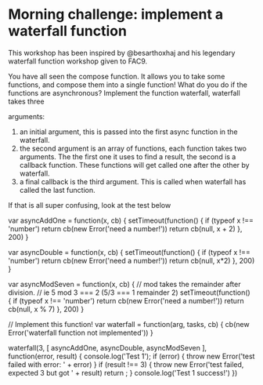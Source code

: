 # Morning challenge: implement a waterfall function
This workshop has been inspired by @besarthoxhaj and his legendary waterfall function workshop given to FAC9.

You have all seen the compose function. It allows you to take some functions,
and compose them into a single function! What do you do if the functions are
asynchronous? Implement the function waterfall, waterfall takes three

arguments:
1) an initial argument, this is passed into the first async function in the waterfall.
2) the second argument is an array of functions, each function takes two arguments. The the first one it uses to find a result, the second is a callback function. These functions will get called one after the other by waterfall.
3) a final callback is the third argument. This is called when waterfall has called the last function.

If that is all super confusing, look at the test below

var asyncAddOne = function(x, cb) {
  setTimeout(function() {
    if (typeof x !== 'number') return cb(new Error('need a number!'))
    return cb(null, x + 2)
  }, 200)
}

var asyncDouble = function(x, cb) {
  setTimeout(function() {
    if (typeof x !== 'number') return cb(new Error('need a number!'))
    return cb(null, x*2)
  }, 200)
}

var asyncModSeven = function(x, cb) {
  // mod takes the remainder after division.
  // ie 5 mod 3 === 2 (5/3 === 1 remainder 2)
  setTimeout(function() {
    if (typeof x !== 'number') return cb(new Error('need a number!'))
    return cb(null, x % 7)
  }, 200)
}

// Implement this function!
var waterfall = function(arg, tasks, cb) {
  cb(new Error('waterfall function not implemented'))
}

waterfall(3, [
  asyncAddOne,
  asyncDouble,
  asyncModSeven
], function(error, result) {
  console.log('Test 1');
  if (error) {
    throw new Error('test failed with error: ' + error)
  }
  if (result !== 3) {
    throw new Error('test failed, expected 3 but got ' + result)
    return ;
  }
  console.log('Test 1 success!')
})
